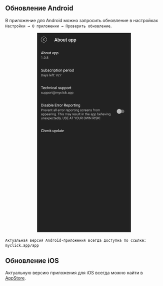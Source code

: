 ## Обновление Android

В приложение для Android можно запросить обновление в настройках `Настройки → О приложении → Проверить обновление`.

<p align="center"><img src="telegram-cloud-photo-size-2-5251599247923601105-y.jpg" width="300"></p> 

```
Актуальная версия Android-приложения всегда доступна по ссылке: myclick.app/app
```

## Обновление iOS

Актуальную версию приложения для iOS всегда можно найти в [AppStore](https://apps.apple.com/us/app/click-watch-video/id6740205263).

